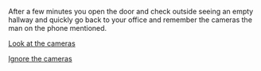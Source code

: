 After a few minutes you open the door and check outside seeing an empty hallway and quickly go back to your office and remember the cameras the man on the phone mentioned.

[Look at the cameras](woke-up.md)

[Ignore the cameras](death.md)


